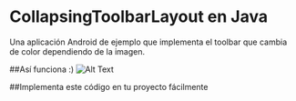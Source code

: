 # CollapsingToolbarLayout en Java
Una aplicación Android de ejemplo que implementa el toolbar que cambia de color dependiendo de la imagen.

##Así funciona :)
![Alt Text](https://i.imgur.com/XlQwHFQ.gif)

##Implementa este código en tu proyecto fácilmente
